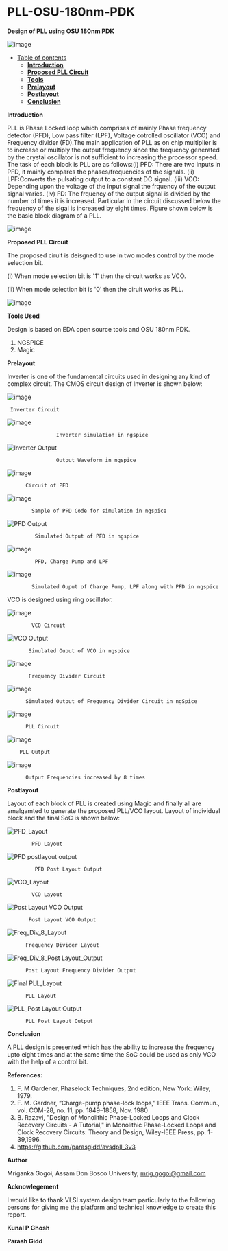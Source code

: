# PLL-OSU-180nm-PDK
**Design of PLL using OSU 180nm PDK**

![image](https://user-images.githubusercontent.com/92794189/137905301-931cca11-2a86-4da9-9463-8f77f6ea9b0f.png)
* [Table of contents](#gh-md-toc)
   * [**Introduction**](#Introduction)
   * [**Proposed PLL Circuit**](#Proposed-PLL-Circuit)
   * [**Tools**](#Tools)
   * [**Prelayout**](#Prelayout)
   * [**Postlayout**](#Postlayout)
   * [**Conclusion**](#Conclusion)

**Introduction**

PLL is Phase Locked loop which comprises of mainly Phase frequency detector (PFD), Low pass filter (LPF), Voltage cotrolled oscillator (VCO) and Frequency divider (FD).The main application of PLL as on chip multiplier is to increase or multiply the output frequency since the frequency generated by the crystal oscillator is not sufficient to increasing the processor speed. The task of each block is PLL are as follows:(i) PFD: There are two inputs in PFD, it mainly compares the phases/frequencies of the signals. (ii) LPF:Converts the pulsating output to a constant DC signal. (iii) VCO: Depending upon the voltage of the input signal the frquency of the output signal varies. (iv) FD: The frquency of the output signal is divided by the number of times it is increased. Particular in the circuit discussed below the frequency of the sigal is increased by eight times. Figure shown below is the basic block diagram of a PLL.

![image](https://user-images.githubusercontent.com/92794189/137946255-366f9d4c-726a-465a-bc7c-3cc6dc326aa2.png)
 
 **Proposed PLL Circuit**
 
 The proposed ciruit is deisgned to use in two modes control by the mode selection bit.
 
 (i) When mode selection bit is '1' then the circuit works as VCO.
 
 (ii) When mode selection bit is '0' then the ciruit works as PLL. 
 
 ![image](https://user-images.githubusercontent.com/92794189/137950158-e6da70cd-f031-42c5-a071-43d4f97335e2.png)
 
 **Tools Used**
 
 Design is based on EDA open source tools and OSU 180nm PDK.
 1. NGSPICE
 2. Magic
 
 **Prelayout**
 
 Inverter is one of the fundamental circuits used in designing any kind of complex circuit. The CMOS circuit design of Inverter is shown below:
 
 ![image](https://user-images.githubusercontent.com/92794189/137951622-72e18c8c-2536-4677-b391-2830ec0e3c38.png)
  
     Inverter Circuit
 
 ![image](https://user-images.githubusercontent.com/92794189/137951397-10ae7556-8a73-4fb1-8635-1d49e9c19685.png)
 
                    Inverter simulation in ngspice
                    
 ![Inverter Output](https://user-images.githubusercontent.com/92794189/137951684-9311ef22-6218-424e-becb-e7d5d3996943.PNG)
            
                    Output Waveform in ngspice
                    
 ![image](https://user-images.githubusercontent.com/92794189/137953277-3c67786b-4b2d-4bc3-85f9-a5776ede7e85.png)
  
          Circuit of PFD 
 ![image](https://user-images.githubusercontent.com/92794189/137954021-238b4a2b-b0e3-4045-b5a0-ff9b470f510a.png)
 
            Sample of PFD Code for simulation in ngspice
 
 ![PFD Output](https://user-images.githubusercontent.com/92794189/137953438-742ac560-5c75-4758-9a33-650ed16a5562.PNG)

             Simulated Output of PFD in ngspice
             
 ![image](https://user-images.githubusercontent.com/92794189/137956981-218d8436-c07b-4642-b5a3-93c3095d0776.png)

             PFD, Charge Pump and LPF

![image](https://user-images.githubusercontent.com/92794189/137955263-2fb31e60-3da1-4906-9d43-e5fb3ae1ffdf.png)

            Simulated Ouput of Charge Pump, LPF along with PFD in ngspice
            
  VCO is designed using ring oscillator.
  
  ![image](https://user-images.githubusercontent.com/92794189/137957877-de4fd8ea-78db-4a94-96d1-dc22354ab073.png)

            VCO Circuit
            
 ![VCO Output](https://user-images.githubusercontent.com/92794189/137957433-f519a37b-c390-4b16-b531-cd33e6eee050.PNG)
 
           Simulated Ouput of VCO in ngspice
           
 ![image](https://user-images.githubusercontent.com/92794189/137958235-c8737f0f-1d35-431e-9461-ba17ee7237e9.png)
 
           Frequency Divider Circuit
           
 ![image](https://user-images.githubusercontent.com/92794189/137958636-f8d468d6-a2a4-4326-8b79-6e6ba33820fa.png)
 
          Simulated Output of Frequency Divider Circuit in ngSpice
          
 ![image](https://user-images.githubusercontent.com/92794189/137959399-2bfaad45-6846-4e27-ae91-251305432b46.png)
 
          PLL Circuit
          
 ![image](https://user-images.githubusercontent.com/92794189/137959946-29191376-c3f5-4ad4-ac2b-fe832aea3974.png)

        PLL Output
        
  ![image](https://user-images.githubusercontent.com/92794189/137960792-4647d963-cce6-43c6-8c30-56797ff11b3e.png)

          Output Frequencies increased by 8 times
          
 **Postlayout**
 
 Layout of each block of PLL is created using Magic and finally all are amalgamted to generate the proposed PLL/VCO layout. Layout of individual block and the final SoC is shown below:
 
 ![PFD_Layout](https://user-images.githubusercontent.com/92794189/137959730-e30a0ebc-68e2-400b-a6ce-9e2e322cef39.PNG)
            
            PFD Layout
            
 ![PFD postlayout output](https://user-images.githubusercontent.com/92794189/137960908-19085c0a-fc5f-4057-8f71-f6f6cd4d6ddd.PNG)

             PFD Post Layout Output          

 ![VCO_Layout](https://user-images.githubusercontent.com/92794189/137961071-1484c907-363b-4400-a392-2e93665450d6.PNG)

            VCO Layout
            
 ![Post Layout VCO Output](https://user-images.githubusercontent.com/92794189/137961169-caadb75a-3109-4e1c-8515-e1e6a12297f4.PNG)
           
           Post Layout VCO Output
           
 ![Freq_Div_8_Layout](https://user-images.githubusercontent.com/92794189/137961260-5fa75f89-f210-44a6-8795-56a86a3576fa.PNG)
 
          Frequency Divider Layout
          
 ![Freq_Div_8_Post Layout_Output](https://user-images.githubusercontent.com/92794189/137961332-f42711b9-2025-46af-a0fb-58983ad65e6c.PNG)

          Post Layout Frequency Divider Output

![Final PLL_Layout](https://user-images.githubusercontent.com/92794189/137961415-bd5fc8c9-453d-4bf8-acee-4ca8bd0fc9de.PNG)

          PLL Layout
          
![PLL_Post Layout Output](https://user-images.githubusercontent.com/92794189/137961487-cb46af12-568c-4478-9718-7dc8077bd906.PNG)

          PLL Post Layout Output
          
**Conclusion**

A PLL design is presented which has the ability to increase the frequency upto eight times and at the same time the SoC could be used as only VCO with the help of a control bit.


**References:**

1. F. M Gardener, Phaselock Techniques, 2nd edition, New York: Wiley, 1979.
2. F. M. Gardner, “Charge-pump phase-lock loops,” IEEE Trans. Commun., vol. COM-28, no. 11, pp. 1849–1858, Nov. 1980
3. B. Razavi, "Design of Monolithic Phase-Locked Loops and Clock Recovery Circuits - A Tutorial," in Monolithic Phase-Locked Loops and Clock Recovery Circuits: Theory and Design, Wiley-IEEE Press, pp. 1-39,1996.
4. https://github.com/parasgidd/avsdpll_3v3

**Author**

Mriganka Gogoi, Assam Don Bosco University, mrig.gogoi@gmail.com

**Acknowlegement**

I would like to thank VLSI system design team particularly to the following persons for giving me the platform and technical knowledge to create this report.

**Kunal P Ghosh**

**Parash Gidd**

            
